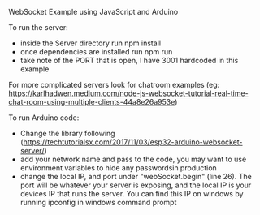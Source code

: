 WebSocket Example using JavaScript and Arduino 

To run the server:
- inside the Server directory run npm install
- once dependencies are installed run npm run
- take note of the PORT that is open, I have 3001 hardcoded in this example

For more complicated servers look for chatroom examples (eg: https://karlhadwen.medium.com/node-js-websocket-tutorial-real-time-chat-room-using-multiple-clients-44a8e26a953e) 

To run Arduino code:
- Change the library following (https://techtutorialsx.com/2017/11/03/esp32-arduino-websocket-server/)
- add your network name and pass to the code, you may want to use environment variables to hide any passwordsin production
- change the local IP, and port under "webSocket.begin" (line 26).  The port will be whatever your server is exposing, and the local IP is your devices IP that runs the server.  You can find this IP on windows by running ipconfig in windows command prompt




